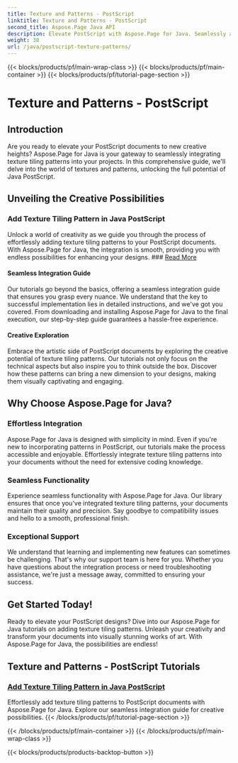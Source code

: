 ```yaml
---
title: Texture and Patterns - PostScript
linktitle: Texture and Patterns - PostScript
second_title: Aspose.Page Java API
description: Elevate PostScript with Aspose.Page for Java. Seamlessly add texture tiling patterns for creative possibilities in our detailed Java PostScript tutorials.
weight: 38
url: /java/postscript-texture-patterns/
---
```


{{< blocks/products/pf/main-wrap-class >}}
{{< blocks/products/pf/main-container >}}
{{< blocks/products/pf/tutorial-page-section >}}

# Texture and Patterns - PostScript

## Introduction

Are you ready to elevate your PostScript documents to new creative heights? Aspose.Page for Java is your gateway to seamlessly integrating texture tiling patterns into your projects. In this comprehensive guide, we'll delve into the world of textures and patterns, unlocking the full potential of Java PostScript.

## Unveiling the Creative Possibilities

### Add Texture Tiling Pattern in Java PostScript

Unlock a world of creativity as we guide you through the process of effortlessly adding texture tiling patterns to your PostScript documents. With Aspose.Page for Java, the integration is smooth, providing you with endless possibilities for enhancing your designs. ### [Read More](./add-texture-tiling-pattern/)

#### Seamless Integration Guide

Our tutorials go beyond the basics, offering a seamless integration guide that ensures you grasp every nuance. We understand that the key to successful implementation lies in detailed instructions, and we've got you covered. From downloading and installing Aspose.Page for Java to the final execution, our step-by-step guide guarantees a hassle-free experience.

#### Creative Exploration

Embrace the artistic side of PostScript documents by exploring the creative potential of texture tiling patterns. Our tutorials not only focus on the technical aspects but also inspire you to think outside the box. Discover how these patterns can bring a new dimension to your designs, making them visually captivating and engaging.

## Why Choose Aspose.Page for Java?

### Effortless Integration

Aspose.Page for Java is designed with simplicity in mind. Even if you're new to incorporating patterns in PostScript, our tutorials make the process accessible and enjoyable. Effortlessly integrate texture tiling patterns into your documents without the need for extensive coding knowledge.

### Seamless Functionality

Experience seamless functionality with Aspose.Page for Java. Our library ensures that once you've integrated texture tiling patterns, your documents maintain their quality and precision. Say goodbye to compatibility issues and hello to a smooth, professional finish.

### Exceptional Support

We understand that learning and implementing new features can sometimes be challenging. That's why our support team is here for you. Whether you have questions about the integration process or need troubleshooting assistance, we're just a message away, committed to ensuring your success.

## Get Started Today!

Ready to elevate your PostScript designs? Dive into our Aspose.Page for Java tutorials on adding texture tiling patterns. Unleash your creativity and transform your documents into visually stunning works of art. With Aspose.Page for Java, the possibilities are endless!
## Texture and Patterns - PostScript Tutorials
### [Add Texture Tiling Pattern in Java PostScript](./add-texture-tiling-pattern/)
Effortlessly add texture tiling patterns to PostScript documents with Aspose.Page for Java. Explore our seamless integration guide for creative possibilities.
{{< /blocks/products/pf/tutorial-page-section >}}

{{< /blocks/products/pf/main-container >}}
{{< /blocks/products/pf/main-wrap-class >}}

{{< blocks/products/products-backtop-button >}}

